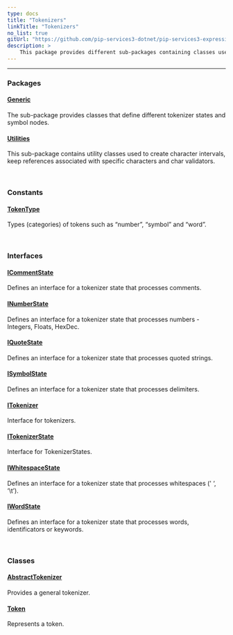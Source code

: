 ```yaml
---
type: docs
title: "Tokenizers"
linkTitle: "Tokenizers"
no_list: true
gitUrl: "https://github.com/pip-services3-dotnet/pip-services3-expressions-dotnet"
description: >
    This package provides different sub-packages containing classes used to define and manage tokenizers.
---
```

---
<div class="module-body"> 

### Packages

#### [Generic](generic)
The sub-package provides classes that define different tokenizer states and symbol nodes.

#### [Utilities](utilities)
This sub-package contains utility classes used to create character intervals, keep references associated with specific characters and char validators.

<br>

### Constants

#### [TokenType](token_type)
Types (categories) of tokens such as “number”, “symbol” and “word”.

<br>

### Interfaces

#### [ICommentState](icomment_state)
Defines an interface for a tokenizer state that processes comments.

#### [INumberState](inumber_state)
Defines an interface for a tokenizer state that processes numbers - Integers, Floats, HexDec.

#### [IQuoteState](iquote_state)
Defines an interface for a tokenizer state that processes quoted strings.

#### [ISymbolState](isymbol_state)
Defines an interface for a tokenizer state that processes delimiters.

#### [ITokenizer](itokenizer)
Interface for tokenizers.

#### [ITokenizerState](itokenizer_state)
Interface for TokenizerStates.

#### [IWhitespaceState](iwhitespace_state)
Defines an interface for a tokenizer state that processes whitespaces (' ‘, ‘\t’).

#### [IWordState](iword_state)
Defines an interface for a tokenizer state that processes words, identificators or keywords.


<br>

### Classes


#### [AbstractTokenizer](abstract_tokenizer)
Provides a general tokenizer.

#### [Token](token)
Represents a token.


</div>

